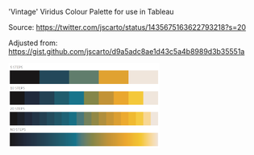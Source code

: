 'Vintage' Viridus Colour Palette for use in Tableau

Source:
https://twitter.com/jscarto/status/1435675163622793218?s=20

Adjusted from:
https://gist.github.com/jscarto/d9a5adc8ae1d43c5a4b8989d3b35551a

<img src="vintage viridis@2x.png" width="300">

